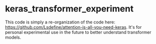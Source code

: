 # keras_transformer_experiment
This code is simply a re-organization of the code here: https://github.com/Lsdefine/attention-is-all-you-need-keras. It's for personal experimental use in the future to better understand transformer models.
